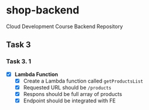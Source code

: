 # shop-backend

Cloud Development Course Backend Repository

## **Task 3**

### **Task 3. 1**

- [x] **Lambda Function**
  - [x] Create a Lambda function called `getProductsList`
  - [x] Requested URL should be `/products`
  - [x] Respons should be full array of products
  - [x] Endpoint should be integrated with FE

